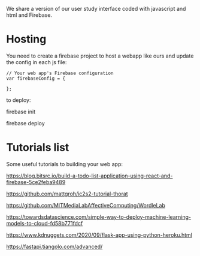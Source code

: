 We share a version of our user study interface coded with javascript and html and Firebase.


# Hosting



You need to create a firebase project to host a webapp like ours and update the config in each js file:

```
// Your web app's Firebase configuration
var firebaseConfig = {

};
```

to deploy:


firebase init

firebase deploy



# Tutorials list

Some useful tutorials to building your web app:

https://blog.bitsrc.io/build-a-todo-list-application-using-react-and-firebase-5ce2feba9489

https://github.com/mattgroh/ic2s2-tutorial-thorat

https://github.com/MITMediaLabAffectiveComputing/WordleLab

https://towardsdatascience.com/simple-way-to-deploy-machine-learning-models-to-cloud-fd58b771fdcf

https://www.kdnuggets.com/2020/09/flask-app-using-python-heroku.html

https://fastapi.tiangolo.com/advanced/